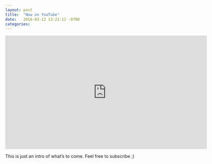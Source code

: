```yaml
---
layout: post
title:  "Now on YouTube"
date:   2016-03-13 13:22:12 -0700
categories:
---
```


<div class="align-center">
<iframe width="640" height="360" src="https://www.youtube.com/embed/xtyD5c3L2yo" frameborder="0" allowfullscreen></iframe>
</div>

This is just an intro of what’s to come. Feel free to subscribe ;)

